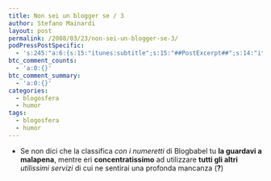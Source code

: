 ```yaml
---
title: Non sei un blogger se / 3
author: Stefano Mainardi
layout: post
permalink: /2008/03/23/non-sei-un-blogger-se-3/
podPressPostSpecific:
  - 's:245:"a:6:{s:15:"itunes:subtitle";s:15:"##PostExcerpt##";s:14:"itunes:summary";s:15:"##PostExcerpt##";s:15:"itunes:keywords";s:17:"##WordPressCats##";s:13:"itunes:author";s:10:"##Global##";s:15:"itunes:explicit";s:2:"No";s:12:"itunes:block";s:2:"No";}";'
btc_comment_counts:
  - 'a:0:{}'
btc_comment_summary:
  - 'a:0:{}'
categories:
  - blogosfera
  - humor
tags:
  - blogosfera
  - humor
---
```

- Se non dici che la classifica *con i numeretti* di Blogbabel tu **la guardavi a malapena**, mentre eri **concentratissimo** ad utilizzare **tutti gli altri** *utilissimi servizi* di cui ne sentirai una profonda mancanza (**?**)